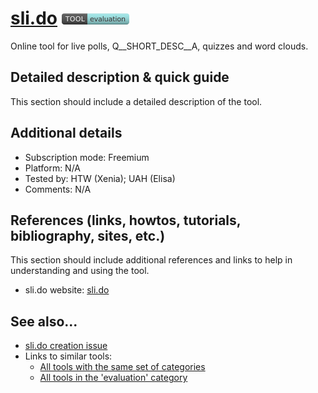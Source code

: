 # [sli.do](https://www.sli.do/)  [<img src="images/evaluation.png" align="bottom">](https://github.com/e-CLOSE/Toolbox/issues?q=label%3A01_TOOL+label%3Aevaluation)

Online tool for live polls, Q__SHORT_DESC__A, quizzes and word clouds.


## Detailed description & quick guide

This section should include a detailed description of the tool.


## Additional details

- Subscription mode: Freemium
- Platform: N/A
- Tested by: HTW (Xenia); UAH (Elisa)
- Comments: N/A


## References (links, howtos, tutorials, bibliography, sites, etc.)

This section should include additional references and links to help in
understanding and using the tool.

- sli.do website: [sli.do](https://www.sli.do/)


## See also...

- [sli.do creation issue](https://github.com/e-CLOSE/Toolbox/issues/75)
- Links to similar tools:
  - [All tools with the same set of categories](https://github.com/e-CLOSE/Toolbox/issues?q=label%3A01_TOOL+label%3Aevaluation)
  - [All tools in the 'evaluation' category](https://github.com/e-CLOSE/Toolbox/issues?q=label%3A01_TOOL+label%3Aevaluation)
